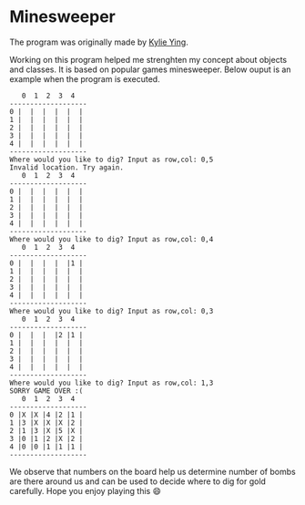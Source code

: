 # Minesweeper  

The program was originally made by [Kylie Ying](https://www.youtube.com/watch?v=8ext9G7xspg).  

Working on this program helped me strenghten my concept about objects and classes. It is based on popular games minesweeper. Below ouput is an example when the program is executed.  

```
   0  1  2  3  4  
-------------------
0 |  |  |  |  |  |
1 |  |  |  |  |  |
2 |  |  |  |  |  |
3 |  |  |  |  |  |
4 |  |  |  |  |  |
-------------------
Where would you like to dig? Input as row,col: 0,5
Invalid location. Try again.
   0  1  2  3  4
-------------------
0 |  |  |  |  |  |
1 |  |  |  |  |  |
2 |  |  |  |  |  |
3 |  |  |  |  |  |
4 |  |  |  |  |  |
-------------------
Where would you like to dig? Input as row,col: 0,4
   0  1  2  3  4  
-------------------
0 |  |  |  |  |1 |
1 |  |  |  |  |  |
2 |  |  |  |  |  |
3 |  |  |  |  |  |
4 |  |  |  |  |  |
-------------------
Where would you like to dig? Input as row,col: 0,3
   0  1  2  3  4  
-------------------
0 |  |  |  |2 |1 |
1 |  |  |  |  |  |
2 |  |  |  |  |  |
3 |  |  |  |  |  |
4 |  |  |  |  |  |
-------------------
Where would you like to dig? Input as row,col: 1,3
SORRY GAME OVER :(
   0  1  2  3  4
-------------------
0 |X |X |4 |2 |1 |
1 |3 |X |X |X |2 |
2 |1 |3 |X |5 |X |
3 |0 |1 |2 |X |2 |
4 |0 |0 |1 |1 |1 |
-------------------
```

We observe that numbers on the board help us determine number of bombs are there around us and can be used to decide where to dig for gold carefully. Hope you enjoy playing this 😄
